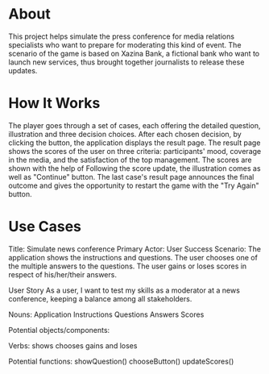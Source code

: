 # About
This project helps simulate the press conference for media relations specialists who want to prepare for moderating this kind of event. The scenario of the game is based on Xazina Bank, a fictional bank who want to launch new services, thus brought together journalists to release these updates.

# How It Works
The player goes through a set of cases, each offering the detailed question, illustration and three decision choices. After each chosen decision, by clicking the button, the application displays the result page. The result page shows the scores of the user on three criteria: participants' mood, coverage in the media, and the satisfaction of the top management. The scores are shown with the help of Following the score update, the illustration comes as well as "Continue" button. The last case's result page announces the final outcome and gives the opportunity to restart the game with the "Try Again" button.

# Use Cases

Title: Simulate news conference Primary Actor: User Success Scenario: The application shows the instructions and questions. The user chooses one of the multiple answers to the questions. The user gains or loses scores in respect of his/her/their answers.

User Story As a user, I want to test my skills as a moderator at a news conference, keeping a balance among all stakeholders.

Nouns: Application Instructions Questions Answers Scores

Potential objects/components:

Verbs: shows chooses gains and loses

Potential functions: showQuestion() chooseButton() updateScores()
